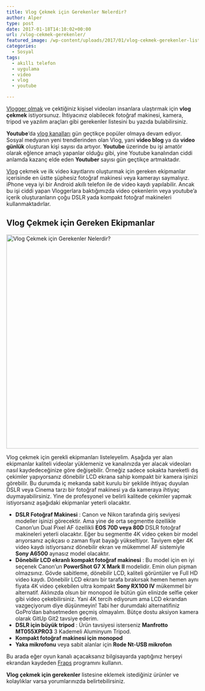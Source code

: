 ```yaml
---
title: Vlog Çekmek için Gerekenler Nelerdir?
author: Alper
type: post
date: 2017-01-18T14:10:02+00:00
url: /vlog-cekmek-gerekenler/
featured_image: /wp-content/uploads/2017/01/vlog-cekmek-gerekenler-listesi.jpg
categories:
  - Sosyal
tags:
  - akıllı telefon
  - uygulama
  - video
  - vlog
  - youtube

---
```

[Vlogger olmak][1] ve çektiğiniz kişisel videoları insanlara ulaştırmak için **vlog çekmek** istiyorsunuz. İhtiyacınız olabilecek fotoğraf makinesi, kamera, tripod ve yazılım araçları gibi gerekenler listesini bu yazıda bulabilirsiniz.

**Youtube**&#8216;da [vlog kanalları][2] gün geçtikçe popüler olmaya devam ediyor. Sosyal medyanın yeni trendlerinden olan Vlog, yani **video blog** ya da **video günlük** oluşturan kişi sayısı da artıyor. **Youtube** üzerinde bu işi amatör olarak eğlence amaçlı yapanlar olduğu gibi, yine Youtube kanalından ciddi anlamda kazanç elde eden **Youtuber** sayısı gün geçtikçe artmaktadır.

[Vlog][3] çekmek ve ilk video kayıtlarını oluşturmak için gereken ekipmanlar içerisinde en üstte şüphesiz fotoğraf makinesi veya kamerayı saymalıyız. iPhone veya iyi bir Android akıllı telefon ile de video kaydı yapılabilir. Ancak bu işi ciddi yapan Vloggerlara baktığımızda video çekenlerin veya youtube&#8217;a içerik oluşturanların çoğu DSLR yada kompakt fotoğraf makineleri kullanmaktadırlar.

## Vlog Çekmek için Gereken Ekipmanlar

[<img class="alignnone wp-image-17447 size-full" title="Vlog Çekmek için Gerekenler Nelerdir?" src="https://www.murekkep.org/wp-content/uploads/2017/01/vlog-cekmek-gerekenler.jpg" alt="Vlog Çekmek için Gerekenler Nelerdir?" width="960" height="560" srcset="https://www.murekkep.org/wp-content/uploads/2017/01/vlog-cekmek-gerekenler.jpg 960w, https://www.murekkep.org/wp-content/uploads/2017/01/vlog-cekmek-gerekenler-300x175.jpg 300w, https://www.murekkep.org/wp-content/uploads/2017/01/vlog-cekmek-gerekenler-768x448.jpg 768w" sizes="(max-width: 960px) 100vw, 960px" />][4]

Vlog çekmek için gerekli ekipmanları listeleyelim. Aşağıda yer alan ekipmanlar kaliteli videolar yüklemeniz ve kanalınızda yer alacak videoları nasıl kaydedeceğinize göre değişebilir. Örneğiz sadece sokakta hareketli dış çekimler yapıyorsanız dönebilir LCD ekrana sahip kompakt bir kamera işinizi görebilir. Bu durumda iç mekanda sabit kurulu bir şekilde ihtiyaç duyulan DSLR veya Cinema tarzı bir fotoğraf makinesi ya da kameraya ihtiyaç duymayabilirsiniz. Yine de profesyonel ve belirli kalitede çekimler yapmak istiyorsanız aşağıdaki ekipmanlar yeterli olacaktır.

  * **DSLR Fotoğraf Makinesi** : Canon ve Nikon tarafında giriş seviyesi modeller işinizi görecektir. Ama yine de orta segmentte özellikle Canon&#8217;un Dual Pixel AF özellikli **EOS 70D veya 80D** DSLR fotoğraf makineleri yeterli olacaktır. Eğer bu segmentte 4K video çeken bir model arıyorsanız açıkçası o zaman fiyat bayağı yükseltiyor. Taviyem eğer 4K video kaydı istiyorsanız dönebilir ekran ve mükemmel AF sistemiyle **Sony A6500** aynasız model olacaktır.
  * **Dönebilir LCD ekranlı kompakt fotoğraf makinesi** : Bu model için en iyi seçenek Canon&#8217;un **PowerShot G7 X Mark II** modelidir. Emin olun pişman olmazsınız. Gövde sabitleme, dönebilir LCD, kaliteli görüntüler ve Full HD video kaydı. Dönebilir LCD ekranı bir tarafa bırakırsak hemen hemen aynı fiyata 4K video çekebilen ultra kompakt **Sony RX100 IV** mükemmel bir alternatif. Aklınızda olsun bir monopod ile bütün gün elinizde selfie çeker gibi video çekebilirsiniz. Yani 4K tercih ediyorum ama LCD ekrandan vazgeçiyorum diye düşünmeyin! Tabi her durumdaki alternatifiniz GoPro&#8217;dan bahsetmeden geçmiş olmayalım. Bütçe dostu aksiyon kamera olarak GitUp Git2 tavsiye ederim.
  * **DSLR için büyük tripod** : Ürün tavsiyesi isterseniz **Manfrotto MT055XPRO3** 3 Kademeli Aluminyum Tripod.
  * **Kompakt fotoğraf makinesi için monopod**
  * **Yaka mikrofonu** veya sabit alanlar için **Rode Nt-USB mikrofon**

Bu arada eğer oyun kanalı açacaksanız bilgisayarda yaptığınız herşeyi ekrandan kaydeden <a href="https://www.fraps.com/download.php" target="_blank">Fraps</a> programını kullanın.

**Vlog çekmek için gerekenler** listesine eklemek istediğiniz ürünler ve kolaylıklar varsa yorumlarınızda belirtebilirsiniz.

 [1]: https://www.murekkep.org/vlogger-olmak-gerekenler/
 [2]: https://www.murekkep.org/youtube-turk-vlog-kanallari/
 [3]: https://www.murekkep.org/vlog-nedir-nasil-cekilir/
 [4]: https://www.murekkep.org/wp-content/uploads/2017/01/vlog-cekmek-gerekenler.jpg
